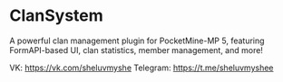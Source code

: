 # ClanSystem
A powerful clan management plugin for PocketMine-MP 5, featuring FormAPI-based UI, clan statistics, member management, and more!

VK: https://vk.com/sheluvmyshe
Telegram: https://t.me/sheluvmyshee
